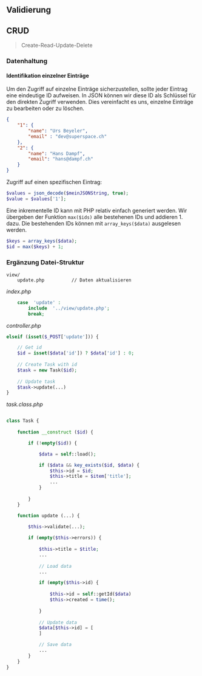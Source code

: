 ## Validierung


## CRUD

> Create-Read-Update-Delete

### Datenhaltung

#### Identifikation einzelner Einträge

Um den Zugriff auf einzelne Einträge sicherzustellen, sollte jeder Eintrag eine eindeutige ID aufweisen. In JSON können wir diese ID als Schlüssel für den direkten Zugriff verwenden. Dies vereinfacht es uns, einzelne Einträge zu bearbeiten oder zu löschen. 

```json
{
	"1": {
		"name": "Urs Beyeler",
		"email" : "dev@superspace.ch"
	},
	"2": {
		"name": "Hans Dampf",
		"email": "hans@dampf.ch"
	}
}
```
Zugriff auf einen spezifischen Eintrag:

```php
$values = json_decode($meinJSONString, true);
$value = $values['1'];
```

Eine inkrementelle ID kann mit PHP relativ einfach generiert werden. Wir übergeben der Funktion `max($ids)` alle bestehenen IDs und addieren 1. dazu. Die bestehenden IDs können mit `array_keys($data)` ausgelesen werden.

```php
$keys = array_keys($data);
$id = max($keys) + 1;
```

### Ergänzung Datei-Struktur

```
view/
	update.php          // Daten aktualisieren
```

*index.php*
```php
	case  'update' :
		include  '../view/update.php';
		break;
```

*controller.php*

```php
elseif (isset($_POST['update'])) {

	// Get id
	$id = isset($data['id']) ? $data['id'] : 0;
	
	// Create Task with id
	$task = new Task($id);
	
	// Update task
	$task->update(...)
}
```

*task.class.php*

```php

class Task {
	
	function __construct ($id) {

		if (!empty($id)) {

			$data = self::load();

			if ($data && key_exists($id, $data) {
				$this->id = $id;
				$this->title = $item['title'];
				...
			}
		
		}	
	}

	function update (...) {

		$this->validate(...);
		
		if (empty($this->errors)) {
		
			$this->title = $title;
			...
			
			// Load data
			...

			if (empty($this->id) {
			
				$this->id = self::getId($data)
				$this->created = time();
			
			}
			
			// Update data
			$data[$this->id] = [
			]

			// Save data
			...
		}
	}
}
```
<!--stackedit_data:
eyJoaXN0b3J5IjpbNTYxNzQ2NDEsLTE0MzM4OTc0ODgsMTM2ND
UzNDU2MSwxNjUwODkzNTUyLC0yMjg3Njc2MjQsODA4ODI5NTg2
XX0=
-->